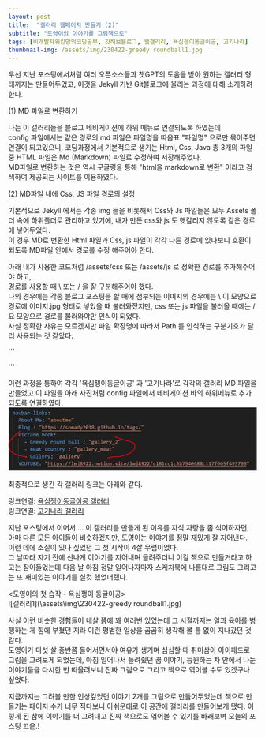 ```yaml
---
layout: post
title:  "갤러리 웹페이지 만들기 (2)"
subtitle: "도영이의 이야기를 그림책으로"
tags: [비개발자워킹맘의코딩공부, 깃허브블로그, 웹갤러리, 욕심쟁이동글이공, 고기나라]
thumbnail-img: /assets/img/230422-greedy roundball1.jpg
---
```


우선 지난 포스팅에서처럼 여러 오픈소스들과 챗GPT의 도움을 받아 원하는 갤러리 형태까지는 만들어두었고, 
이것을 Jekyll 기반 Git블로그에 올리는 과정에 대해 소개하려 한다. <br>

(1) MD 파일로 변환하기 

나는 이 갤러리들을 블로그 네비게이션에 하위 메뉴로 연결되도록 하였는데 <br>
config 파일에서는 같은 경로의 md 파일은 파일명을 따옴표 "파일명" 으로만 묶어주면 연결이 되고있으니, 
코딩과정에서 기본적으로 생기는 Html, Css, Java  총 3개의 파일 중 HTML 파일은 Md (Markdown) 파일로 수정하여 저장해주었다. <br>
MD파일로 변환하는 것은 역시 구글링을 통해 "html을 markdown로 변환" 이라고 검색하여 제공되는 사이트를 이용하였다.<br>

(2) MD파일 내에 Css, JS 파일 경로의 설정 

기본적으로 Jekyll 에서는 각종 img 들을 비롯해서 Css와 Js 파일들은 모두 Assets 폴더 속에 하위폴더로 관리하고 있기에,
내가 만든 css와 js 도 헷갈리지 않도록 같은 경로에 넣어두었다. <br>
이 경우 MD로 변환한 Html 파일과 Css, js 파일이 각각 다른 경로에 있다보니 호환이 되도록 MD파일 안에서 경로를 수정 해주어야 한다. <br>

아래 내가 사용한 코드처럼 /assets/css 또는 /assets/js 로 정확한 경로를 추가해주어야 하고, <br>
경로를 사용할 때 \ 또는 / 을 잘 구분해주어야 했다. <br>
나의 경우에는 각종 블로그 포스팅을 할 때에 첨부되는 이미지의 경우에는 \ 이 모양으로 경로에 이미지.jpg 형태로 넣었을 때 불러와졌지만,
css 또는 js 파일을 불러올 때에는 / 요 모양으로 경로를 불러와야만 인식이 되었다. <br>
사실 정확한 사유는 모르겠지만 파일 확장명에 따라서 Path 를 인식하는 구분기호가 달리 사용되는 것 같았다. <br>

'''
   <link rel="stylesheet" href="/assets/css/slide gallery.css" />
   <script src="/assets/js/slide gallery.js"></script>
'''

이런 과정을 통하여 각각 '욕심쟁이동글이공' 과 '고기나라'로 각각의 갤러리 MD 파일을 만들었고
이 파일을 아래 사진처럼 config 파일에서 네비게이션 바의 하위메뉴로 추가되도록 연결하였다. 
![config](\assets\img\230422_config.JPG) 


최종적으로 생긴 각 갤러리 링크는 아래와 같다. <p>
링크연결: [욕심쟁이동글이공 갤러리](https://somady2018.github.io/gallery_2/) <br>
링크연결: [고기나라 갤러리](https://somady2018.github.io/gallery_meat/)<br>


지난 포스팅에서 이어서.... 이 갤러리를 만들게 된 이유를 자식 자랑을 좀 섞어하자면, <br>
아마 다른 모든 아이들이 비슷하겠지만, 도영이는 이야기를 정말 재밌게 잘 지어낸다. <br>
이런 데에 소질이 있나 싶었던 그 첫 시작이 4살 무렵이었다. <br>
그 날따라 자기 전에 신나게 이야기를 지어내며 들려주더니 이걸 책으로 만들거라고 하고는 잠이들었는데
다음 날 아침 정말 일어나자마자 스케치북에 나름대로 그림도 그리고는 또 재미있는 이야기를 실컷 했었더랬다.<br>

<도영이의 첫 습작 - 욕심쟁이 동글이공><br>
![갤러리1](\assets\img\230422-greedy roundball1.jpg)  <br>


사실 이런 비슷한 경험들이 네살 쯤에 꽤 여러번 있었는데
그 시절까지는 일과 육아를 병행하는 게 힘에 부쳤던 지라
이런 평범한 일상을 곰곰히 생각해 볼 틈 없이 지나갔던 것 같다. <br>
도영이가 다섯 살 중반쯤 들어서면서야 여유가 생기며 심심할 때 취미삼아 아이패드로 그림을 그려보게 되었는데,
아침 일어나서 들려줬던 꿈 이야기, 등원하는 차 안에서 나눈 이야기들을 다시한 번 떠올려보니
진짜 그림으로 그리고 책으로 엮어볼 수도 있겠구나 싶었다. <br>

지금까지는 그려볼 만한 인상깊었던 이야기 2개를 그림으로 만들어두었는데
책으로 만들기는 페이지 수가 너무 적다보니 아쉬운대로 이 공간에 갤러리를 만들어보게 됐다. 
이렇게 된 참에 이야기를 더 그려내고 진짜 책으로도 엮어볼 수 있기를 바래보며 오늘의 포스팅 끄읕.!  <br>


